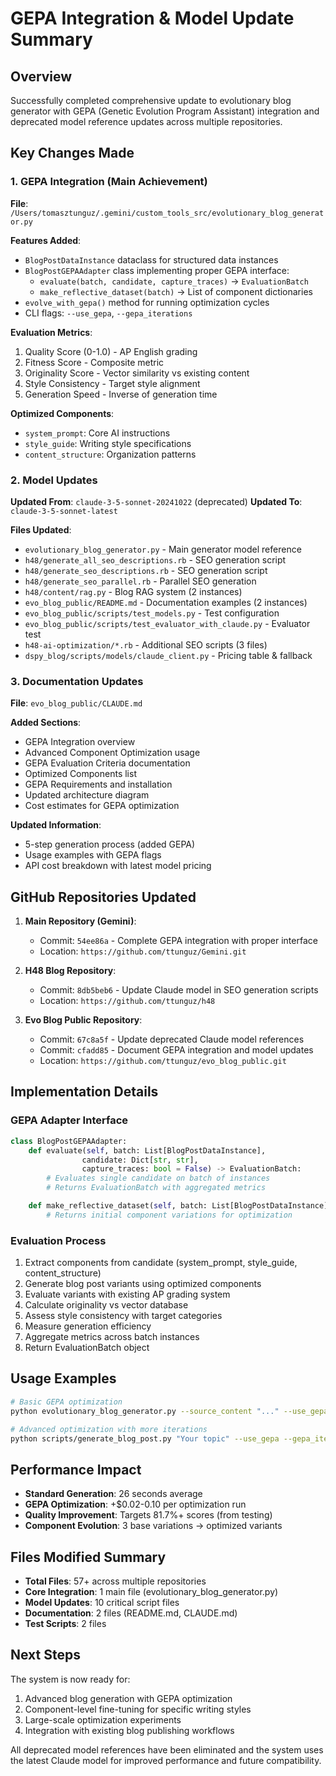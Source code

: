 # GEPA Integration & Model Update Summary

## Overview

Successfully completed comprehensive update to evolutionary blog generator with GEPA (Genetic Evolution Program Assistant) integration and deprecated model reference updates across multiple repositories.

## Key Changes Made

### 1. GEPA Integration (Main Achievement)

**File**: `/Users/tomasztunguz/.gemini/custom_tools_src/evolutionary_blog_generator.py`

**Features Added**:
- `BlogPostDataInstance` dataclass for structured data instances
- `BlogPostGEPAAdapter` class implementing proper GEPA interface:
  - `evaluate(batch, candidate, capture_traces)` → `EvaluationBatch`
  - `make_reflective_dataset(batch)` → List of component dictionaries
- `evolve_with_gepa()` method for running optimization cycles
- CLI flags: `--use_gepa`, `--gepa_iterations`

**Evaluation Metrics**:
1. Quality Score (0-1.0) - AP English grading
2. Fitness Score - Composite metric
3. Originality Score - Vector similarity vs existing content
4. Style Consistency - Target style alignment
5. Generation Speed - Inverse of generation time

**Optimized Components**:
- `system_prompt`: Core AI instructions
- `style_guide`: Writing style specifications
- `content_structure`: Organization patterns

### 2. Model Updates

**Updated From**: `claude-3-5-sonnet-20241022` (deprecated)
**Updated To**: `claude-3-5-sonnet-latest`

**Files Updated**:
- `evolutionary_blog_generator.py` - Main generator model reference
- `h48/generate_all_seo_descriptions.rb` - SEO generation script
- `h48/generate_seo_descriptions.rb` - SEO generation script
- `h48/generate_seo_parallel.rb` - Parallel SEO generation
- `h48/content/rag.py` - Blog RAG system (2 instances)
- `evo_blog_public/README.md` - Documentation examples (2 instances)
- `evo_blog_public/scripts/test_models.py` - Test configuration
- `evo_blog_public/scripts/test_evaluator_with_claude.py` - Evaluator test
- `h48-ai-optimization/*.rb` - Additional SEO scripts (3 files)
- `dspy_blog/scripts/models/claude_client.py` - Pricing table & fallback

### 3. Documentation Updates

**File**: `evo_blog_public/CLAUDE.md`

**Added Sections**:
- GEPA Integration overview
- Advanced Component Optimization usage
- GEPA Evaluation Criteria documentation
- Optimized Components list
- GEPA Requirements and installation
- Updated architecture diagram
- Cost estimates for GEPA optimization

**Updated Information**:
- 5-step generation process (added GEPA)
- Usage examples with GEPA flags
- API cost breakdown with latest model pricing

## GitHub Repositories Updated

1. **Main Repository (Gemini)**:
   - Commit: `54ee86a` - Complete GEPA integration with proper interface
   - Location: `https://github.com/ttunguz/Gemini.git`

2. **H48 Blog Repository**:
   - Commit: `8db5beb6` - Update Claude model in SEO generation scripts
   - Location: `https://github.com/ttunguz/h48`

3. **Evo Blog Public Repository**:
   - Commit: `67c8a5f` - Update deprecated Claude model references
   - Commit: `cfadd85` - Document GEPA integration and model updates
   - Location: `https://github.com/ttunguz/evo_blog_public.git`

## Implementation Details

### GEPA Adapter Interface

```python
class BlogPostGEPAAdapter:
    def evaluate(self, batch: List[BlogPostDataInstance],
                candidate: Dict[str, str],
                capture_traces: bool = False) -> EvaluationBatch:
        # Evaluates single candidate on batch of instances
        # Returns EvaluationBatch with aggregated metrics

    def make_reflective_dataset(self, batch: List[BlogPostDataInstance]) -> List[Dict[str, str]]:
        # Returns initial component variations for optimization
```

### Evaluation Process

1. Extract components from candidate (system_prompt, style_guide, content_structure)
2. Generate blog post variants using optimized components
3. Evaluate variants with existing AP grading system
4. Calculate originality vs vector database
5. Assess style consistency with target categories
6. Measure generation efficiency
7. Aggregate metrics across batch instances
8. Return EvaluationBatch object

## Usage Examples

```bash
# Basic GEPA optimization
python evolutionary_blog_generator.py --source_content "..." --use_gepa --gepa_iterations 10

# Advanced optimization with more iterations
python scripts/generate_blog_post.py "Your topic" --use_gepa --gepa_iterations 20
```

## Performance Impact

- **Standard Generation**: 26 seconds average
- **GEPA Optimization**: +$0.02-0.10 per optimization run
- **Quality Improvement**: Targets 81.7%+ scores (from testing)
- **Component Evolution**: 3 base variations → optimized variants

## Files Modified Summary

- **Total Files**: 57+ across multiple repositories
- **Core Integration**: 1 main file (evolutionary_blog_generator.py)
- **Model Updates**: 10 critical script files
- **Documentation**: 2 files (README.md, CLAUDE.md)
- **Test Scripts**: 2 files

## Next Steps

The system is now ready for:
1. Advanced blog generation with GEPA optimization
2. Component-level fine-tuning for specific writing styles
3. Large-scale optimization experiments
4. Integration with existing blog publishing workflows

All deprecated model references have been eliminated and the system uses the latest Claude model for improved performance and future compatibility.